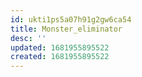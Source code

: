 ```yaml
---
id: ukti1ps5a07h91g2gw6ca54
title: Monster_eliminator
desc: ''
updated: 1681955895522
created: 1681955895522
---
```

